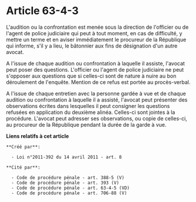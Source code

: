 # Article 63-4-3

L'audition ou la confrontation est menée sous la direction de l'officier ou de l'agent de police judiciaire qui peut à tout
moment, en cas de difficulté, y mettre un terme et en aviser immédiatement le procureur de la République qui informe, s'il y
a lieu, le bâtonnier aux fins de désignation d'un autre avocat. 

A l'issue de chaque audition ou confrontation à laquelle il assiste, l'avocat peut poser des questions. L'officier ou l'agent
de police judiciaire ne peut s'opposer aux questions que si celles-ci sont de nature à nuire au bon déroulement de l'enquête.
Mention de ce refus est portée au procès-verbal. 

A l'issue de chaque entretien avec la personne gardée à vue et de chaque audition ou confrontation à laquelle il a assisté,
l'avocat peut présenter des observations écrites dans lesquelles il peut consigner les questions refusées en application du
deuxième alinéa. Celles-ci sont jointes à la procédure. L'avocat peut adresser ses observations, ou copie de celles-ci, au
procureur de la République pendant la durée de la garde à vue.

**Liens relatifs à cet article**

	**Créé par**:

	  - Loi n°2011-392 du 14 avril 2011 - art. 8

	**Cité par**:

	  - Code de procédure pénale - art. 388-5 (V)
	  - Code de procédure pénale - art. 393 (V)
	  - Code de procédure pénale - art. 63-4-5 (VD)
	  - Code de procédure pénale - art. 706-88 (V)
